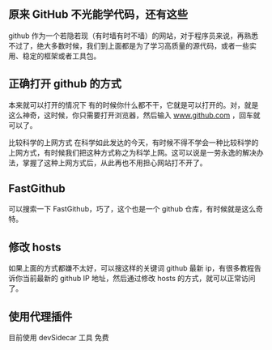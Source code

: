 ## 原来 GitHub 不光能学代码，还有这些

github 作为一个若隐若现（有时墙有时不墙）的网站，对于程序员来说，再熟悉不过了，绝大多数时候，我们到上面都是为了学习高质量的源代码，或者一些实用、稳定的框架或者工具包。

## 正确打开 github 的方式

本来就可以打开的情况下
有的时候你什么都不干，它就是可以打开的。对，就是这么神奇，这时候，你只需要打开浏览器，然后输入 www.github.com ，回车就可以了。

比较科学的上网方式
在科学如此发达的今天，有时候不得不学会一种比较科学的上网方式，有时候我们把这种方式称之为科学上网。这可以说是一劳永逸的解决办法，掌握了这种上网方式后，从此再也不用担心网站打不开了。

## FastGithub

可以搜索一下 FastGithub，巧了，这个也是一个 github 仓库，有时候就是这么奇特。

## 修改 hosts

如果上面的方式都嫌不太好，可以搜这样的关键词 github 最新 ip，有很多教程告诉你当前最新的 github IP 地址，然后通过修改 hosts 的方式，就可以正常访问了。

## 使用代理插件

目前使用 devSidecar 工具 免费
